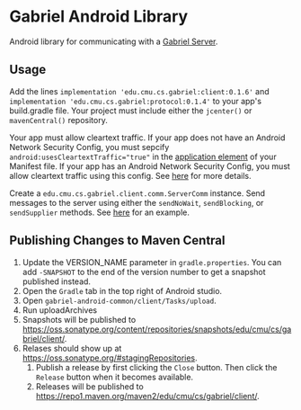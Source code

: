 # Gabriel Android Library

Android library for communicating with a [Gabriel Server](https://github.com/cmusatyalab/gabriel-server-common).

## Usage

Add the lines `implementation 'edu.cmu.cs.gabriel:client:0.1.6'` and `implementation 'edu.cmu.cs.gabriel:protocol:0.1.4'` to your app's build.gradle file. 
Your project must include either the `jcenter()` or `mavenCentral()` repository. 

Your app must allow cleartext traffic. If your app does not have an Android Network Security 
Config, you must sepcify `android:usesCleartextTraffic="true"` in the [application element](https://developer.android.com/guide/topics/manifest/application-element) of your Manifest file. 
If your app has an Android Network Security Config, you must allow cleartext traffic using this
config. See [here](https://developer.android.com/guide/topics/manifest/application-element#usesCleartextTraffic) for more details.

Create a `edu.cmu.cs.gabriel.client.comm.ServerComm` instance.
Send messages to the server using either the `sendNoWait`, `sendBlocking`, or 
`sendSupplier` methods. See [here](https://github.com/cmusatyalab/gabriel-instruction/blob/master/android-client/app/src/main/java/edu/cmu/cs/gabrielclient/network/InstructionComm.java#L102) for an example.

## Publishing Changes to Maven Central

1. Update the VERSION_NAME parameter in `gradle.properties`. You can add
   `-SNAPSHOT` to the end of the version number to get a snapshot published
   instead.
2. Open the `Gradle` tab in the top right of Android studio.
3. Open `gabriel-android-common/client/Tasks/upload`.
4. Run uploadArchives
5. Snapshots will be published to
   https://oss.sonatype.org/content/repositories/snapshots/edu/cmu/cs/gabriel/client/.
6. Relases should show up at https://oss.sonatype.org/#stagingRepositories.
   1. Publish a release by first clicking the `Close` button. Then click the
      `Release` button when it becomes available.
   2. Releases will be published to https://repo1.maven.org/maven2/edu/cmu/cs/gabriel/client/.
